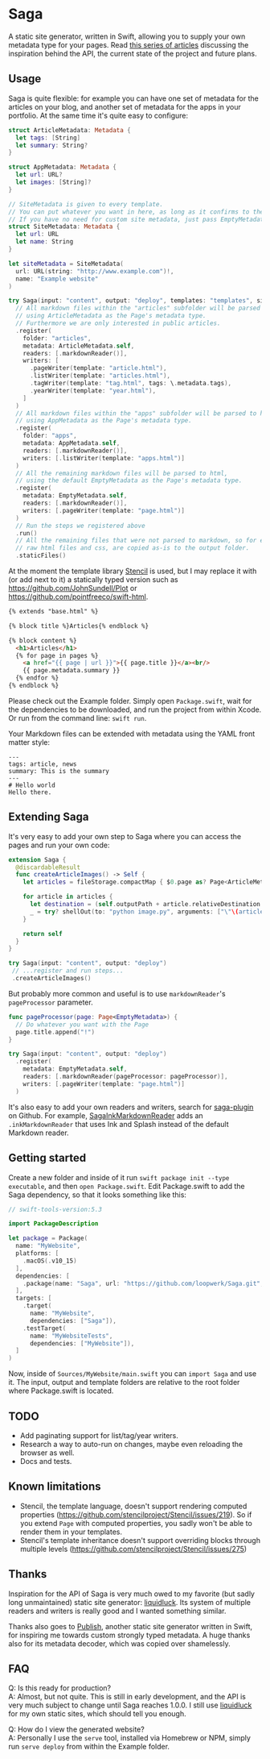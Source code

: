 # Saga

A static site generator, written in Swift, allowing you to supply your own metadata type for your pages. Read [this series of articles](https://www.loopwerk.io/articles/tag/saga/) discussing the inspiration behind the API, the current state of the project and future plans.


## Usage

Saga is quite flexible: for example you can have one set of metadata for the articles on your blog, and another set of metadata for the apps in your portfolio. At the same time it's quite easy to configure:

``` swift
struct ArticleMetadata: Metadata {
  let tags: [String]
  let summary: String?
}

struct AppMetadata: Metadata {
  let url: URL?
  let images: [String]?
}

// SiteMetadata is given to every template.
// You can put whatever you want in here, as long as it confirms to the Metadata protocol.
// If you have no need for custom site metadata, just pass EmptyMetadata() to Saga, below.
struct SiteMetadata: Metadata {
  let url: URL
  let name: String
}

let siteMetadata = SiteMetadata(
  url: URL(string: "http://www.example.com")!,
  name: "Example website"
)

try Saga(input: "content", output: "deploy", templates: "templates", siteMetadata: siteMetadata)
  // All markdown files within the "articles" subfolder will be parsed to html,
  // using ArticleMetadata as the Page's metadata type.
  // Furthermore we are only interested in public articles.
  .register(
    folder: "articles",
    metadata: ArticleMetadata.self,
    readers: [.markdownReader()],
    writers: [
      .pageWriter(template: "article.html"),
      .listWriter(template: "articles.html"),
      .tagWriter(template: "tag.html", tags: \.metadata.tags),
      .yearWriter(template: "year.html"),
    ]
  )
  // All markdown files within the "apps" subfolder will be parsed to html,
  // using AppMetadata as the Page's metadata type.
  .register(
    folder: "apps",
    metadata: AppMetadata.self,
    readers: [.markdownReader()],
    writers: [.listWriter(template: "apps.html")]
  )
  // All the remaining markdown files will be parsed to html,
  // using the default EmptyMetadata as the Page's metadata type.
  .register(
    metadata: EmptyMetadata.self,
    readers: [.markdownReader()],
    writers: [.pageWriter(template: "page.html")]
  )
  // Run the steps we registered above
  .run()
  // All the remaining files that were not parsed to markdown, so for example images,
  // raw html files and css, are copied as-is to the output folder.
  .staticFiles()
```

At the moment the template library [Stencil](https://github.com/stencilproject/Stencil) is used, but I may replace it with (or add next to it) a statically typed version such as https://github.com/JohnSundell/Plot or https://github.com/pointfreeco/swift-html.

``` html
{% extends "base.html" %}

{% block title %}Articles{% endblock %}

{% block content %}
  <h1>Articles</h1>
  {% for page in pages %}
    <a href="{{ page | url }}">{{ page.title }}</a><br/>
    {{ page.metadata.summary }}
  {% endfor %}
{% endblock %}
```

Please check out the Example folder. Simply open `Package.swift`, wait for the dependencies to be downloaded, and run the project from within Xcode. Or run from the command line: `swift run`.

Your Markdown files can be extended with metadata using the YAML front matter style:

```
---
tags: article, news
summary: This is the summary
---
# Hello world
Hello there.
```

## Extending Saga

It's very easy to add your own step to Saga where you can access the pages and run your own code:

``` swift
extension Saga {
  @discardableResult
  func createArticleImages() -> Self {
    let articles = fileStorage.compactMap { $0.page as? Page<ArticleMetadata> }

    for article in articles {
      let destination = (self.outputPath + article.relativeDestination.parent()).string + ".png"
      _ = try? shellOut(to: "python image.py", arguments: ["\"\(article.title)\"", destination], at: (self.rootPath + "ImageGenerator").string)
    }

    return self
  }
}

try Saga(input: "content", output: "deploy")
 // ...register and run steps...
 .createArticleImages()
```

But probably more common and useful is to use `markdownReader`'s `pageProcessor` parameter.

``` swift
func pageProcessor(page: Page<EmptyMetadata>) {
  // Do whatever you want with the Page
  page.title.append("!")
}

try Saga(input: "content", output: "deploy")
  .register(
    metadata: EmptyMetadata.self,
    readers: [.markdownReader(pageProcessor: pageProcessor)],
    writers: [.pageWriter(template: "page.html")]
  )
```

It's also easy to add your own readers and writers, search for [saga-plugin](https://github.com/topics/saga-plugin) on Github. For example, [SagaInkMarkdownReader](https://github.com/loopwerk/SagaInkMarkdownReader) adds an `.inkMarkdownReader` that uses Ink and Splash instead of the default Markdown reader.

## Getting started

Create a new folder and inside of it run `swift package init --type executable`, and then `open Package.swift`. Edit Package.swift to add the Saga dependency, so that it looks something like this:

``` swift
// swift-tools-version:5.3

import PackageDescription

let package = Package(
  name: "MyWebsite",
  platforms: [
    .macOS(.v10_15)
  ],
  dependencies: [
    .package(name: "Saga", url: "https://github.com/loopwerk/Saga.git", from: "0.13.0"),
  ],
  targets: [
    .target(
      name: "MyWebsite",
      dependencies: ["Saga"]),
    .testTarget(
      name: "MyWebsiteTests",
      dependencies: ["MyWebsite"]),
  ]
)
```

Now, inside of `Sources/MyWebsite/main.swift` you can `import Saga` and use it. The input, output and template folders are relative to the root folder where Package.swift is located.


## TODO

- Add paginating support for list/tag/year writers.
- Research a way to auto-run on changes, maybe even reloading the browser as well.
- Docs and tests.


## Known limitations

- Stencil, the template language, doesn't support rendering computed properties (https://github.com/stencilproject/Stencil/issues/219). So if you extend `Page` with computed properties, you sadly won't be able to render them in your templates.
- Stencil's template inheritance doesn't support overriding blocks through multiple levels (https://github.com/stencilproject/Stencil/issues/275)


## Thanks

Inspiration for the API of Saga is very much owed to my favorite (but sadly long unmaintained) static site generator: [liquidluck](https://github.com/avelino/liquidluck). Its system of multiple readers and writers is really good and I wanted something similar.

Thanks also goes to [Publish](https://github.com/JohnSundell/Publish), another static site generator written in Swift, for inspiring me towards custom strongly typed metadata. A huge thanks also for its metadata decoder, which was copied over shamelessly.


## FAQ

Q: Is this ready for production?  
A: Almost, but not quite. This is still in early development, and the API is very much subject to change until Saga reaches 1.0.0. I still use [liquidluck](https://github.com/avelino/liquidluck) for my own static sites, which should tell you enough.

Q: How do I view the generated website?  
A: Personally I use the `serve` tool, installed via Homebrew or NPM, simply run `serve deploy` from within the Example folder.
